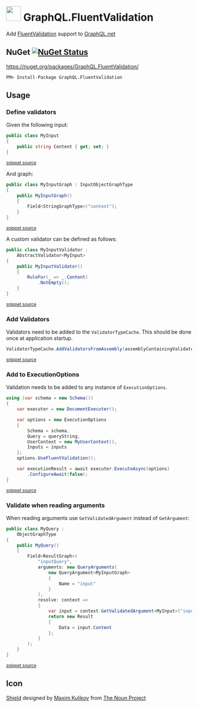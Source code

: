 <!--
This file was generate by the MarkdownSnippets.
Source File: \readme.source.md
To change this file edit the source file and then re-run the generation using either the dotnet global tool (https://github.com/SimonCropp/MarkdownSnippets#githubmarkdownsnippets) or using the api (https://github.com/SimonCropp/MarkdownSnippets#running-as-a-unit-test).
-->

# <img src="https://raw.githubusercontent.com/SimonCropp/GraphQL.FluentValidation/master/src/icon.png" height="40px"> GraphQL.FluentValidation

Add [FluentValidation](https://fluentvalidation.net/) support to [GraphQL.net](https://github.com/graphql-dotnet/graphql-dotnet)


## NuGet [![NuGet Status](http://img.shields.io/nuget/v/GraphQL.FluentValidation.svg?longCache=true&style=flat)](https://www.nuget.org/packages/GraphQL.FluentValidation/)

https://nuget.org/packages/GraphQL.FluentValidation/

    PM> Install-Package GraphQL.FluentValidation


## Usage


### Define validators

Given the following input:

<!-- snippet: input -->
```cs
public class MyInput
{
    public string Content { get; set; }
}
```
<sup>[snippet source](/src/Tests/Snippets/MyInput.cs#L2-L7)</sup>
<!-- endsnippet -->

And graph:

<!-- snippet: graph -->
```cs
public class MyInputGraph : InputObjectGraphType
{
    public MyInputGraph()
    {
        Field<StringGraphType>("content");
    }
}
```
<sup>[snippet source](/src/Tests/Snippets/MyInputGraph.cs#L3-L11)</sup>
<!-- endsnippet -->

A custom validator can be defined as follows:

<!-- snippet: validator -->
```cs
public class MyInputValidator :
    AbstractValidator<MyInput>
{
    public MyInputValidator()
    {
        RuleFor(_ => _.Content)
            .NotEmpty();
    }
}
```
<sup>[snippet source](/src/Tests/Snippets/MyInputValidator.cs#L3-L13)</sup>
<!-- endsnippet -->


### Add Validators

Validators need to be added to the `ValidatorTypeCache`. This should be done once at application startup.

<!-- snippet: AddValidators -->
```cs
ValidatorTypeCache.AddValidatorsFromAssembly(assemblyContainingValidators);
```
<sup>[snippet source](/src/Tests/Snippets/QueryExecution.cs#L34-L36)</sup>
<!-- endsnippet -->


### Add to ExecutionOptions

Validation needs to be added to any instance of `ExecutionOptions`.

<!-- snippet: UseFluentValidation -->
```cs
using (var schema = new Schema())
{
    var executer = new DocumentExecuter();

    var options = new ExecutionOptions
    {
        Schema = schema,
        Query = queryString,
        UserContext = new MyUserContext(),
        Inputs = inputs
    };
    options.UseFluentValidation();

    var executionResult = await executer.ExecuteAsync(options)
        .ConfigureAwait(false);
}
```
<sup>[snippet source](/src/Tests/Snippets/QueryExecution.cs#L10-L29)</sup>
<!-- endsnippet -->


### Validate when reading arguments

When reading arguments use `GetValidatedArgument` instead of `GetArgument`:

<!-- snippet: GetValidatedArgument -->
```cs
public class MyQuery :
    ObjectGraphType
{
    public MyQuery()
    {
        Field<ResultGraph>(
            "inputQuery",
            arguments: new QueryArguments(
                new QueryArgument<MyInputGraph>
                {
                    Name = "input"
                }
            ),
            resolve: context =>
            {
                var input = context.GetValidatedArgument<MyInput>("input");
                return new Result
                {
                    Data = input.Content
                };
            }
        );
    }
}
```
<sup>[snippet source](/src/Tests/Snippets/Query.cs#L4-L31)</sup>
<!-- endsnippet -->


## Icon

<a href="https://thenounproject.com/term/shield/1893182/" target="_blank">Shield</a> designed by [Maxim Kulikov](https://thenounproject.com/maxim221/) from [The Noun Project](https://thenounproject.com)
